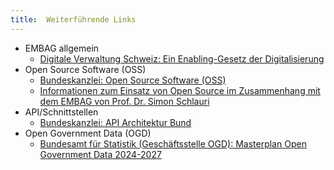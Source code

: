 ```yaml
---
title:  Weiterführende Links
---
```


* EMBAG allgemein
    * [Digitale Verwaltung Schweiz: Ein Enabling-Gesetz der Digitalisierung](https://www.digitale-verwaltung-schweiz.ch/blog/16-embag-ein-enabling-gesetz-der-digitalisierung)
* Open Source Software (OSS)
    * [Bundeskanzlei: Open Source Software (OSS)](https://www.bk.admin.ch/bk/de/home/digitale-transformation-ikt-lenkung/bundesarchitektur/open_source_software.html)
    * [Informationen zum Einsatz von Open Source im Zusammenhang mit dem EMBAG von Prof. Dr. Simon Schlauri](https://www.bfh.ch/dam/jcr:4a363a57-b139-476f-9f27-83d32dc9eb0c/Pr%C3%A4sentation%20-%20Simon%20Schlauri.pdf)
* API/Schnittstellen
    * [Bundeskanzlei: API Architektur Bund](https://www.bk.admin.ch/bk/de/home/digitale-transformation-ikt-lenkung/bundesarchitektur/api-architektur-bund.html)
* Open Government Data (OGD)
    * [Bundesamt für Statistik (Geschäftsstelle OGD): Masterplan Open Government Data 2024-2027](https://www.bfs.admin.ch/bfs/de/home/dienstleistungen/ogd/masterplan.html)